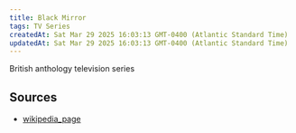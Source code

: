 ```yaml
---
title: Black Mirror
tags: TV Series
createdAt: Sat Mar 29 2025 16:03:13 GMT-0400 (Atlantic Standard Time)
updatedAt: Sat Mar 29 2025 16:03:13 GMT-0400 (Atlantic Standard Time)
---
```



British anthology television series



## Sources
- [wikipedia_page](https://en.wikipedia.org/wiki/Black_Mirror)
